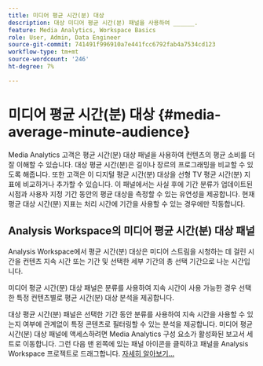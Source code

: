 ```yaml
---
title: 미디어 평균 시간(분) 대상
description: 대상 미디어 평균 시간(분) 패널을 사용하여 ______.
feature: Media Analytics, Workspace Basics
role: User, Admin, Data Engineer
source-git-commit: 741491f996910a7e441fcc6792fab4a7534cd123
workflow-type: tm+mt
source-wordcount: '246'
ht-degree: 7%

---
```


# 미디어 평균 시간(분) 대상 {#media-average-minute-audience}

Media Analytics 고객은 평균 시간(분) 대상 패널을 사용하여 컨텐츠의 평균 소비를 더 잘 이해할 수 있습니다. 대상 평균 시간(분)은 길이나 장르의 프로그래밍을 비교할 수 있도록 해줍니다. 또한 고객은 이 디지털 평균 시간(분) 대상을 선형 TV 평균 시간(분) 지표에 비교하거나 추가할 수 있습니다. 이 패널에서는 사실 후에 기간 분류가 업데이트된 시점과 사용자 지정 기간 동안의 평균 대상을 측정할 수 있는 유연성을 제공합니다. 현재 평균 대상 시간(분) 지표는 처리 시간에 기간을 사용할 수 있는 경우에만 작동합니다.

## Analysis Workspace의 미디어 평균 시간(분) 대상 패널

Analysis Workspace에서 평균 시간(분) 대상은 미디어 스트림을 시청하는 데 걸린 시간을 컨텐츠 지속 시간 또는 기간 및 선택한 세부 기간의 총 선택 기간으로 나눈 시간입니다.


미디어 평균 시간(분) 대상 패널은 분류를 사용하여 지속 시간이 사용 가능한 경우 선택한 특정 컨텐츠별로 평균 시간(분) 대상 분석을 제공합니다.

대상 평균 시간(분) 패널은 선택한 기간 동안 분류를 사용하여 지속 시간을 사용할 수 있는지 여부에 관계없이 특정 콘텐츠로 필터링할 수 있는 분석을 제공합니다. 미디어 평균 시간(분) 대상 패널에 액세스하려면 Media Analytics 구성 요소가 활성화된 보고서 세트로 이동합니다. 그런 다음 맨 왼쪽에 있는 패널 아이콘을 클릭하고 패널을 Analysis Workspace 프로젝트로 드래그합니다. [자세히 알아보기...](https://experienceleague.adobe.com/docs/analytics/analyze/analysis-workspace/c-panels/average-minute-audience-panel.html)

<!-- ## DOES THIS APPLY Get Concurrent Viewers via Analytics Reporting API

REVISE You can also get concurrent viewer data for up to 1-month at a time at minute-level granularity using the Analytics Reporting API 2.0.  The reporting API uses the same definition of concurrent viewers as Analysis Workspace.  For more information see [_*Get concurrent viewers JSON report data with Analytics 2.0 APIs*_](/help/media-reports/media-default-reports/get-concurrent-json20.md). -->
